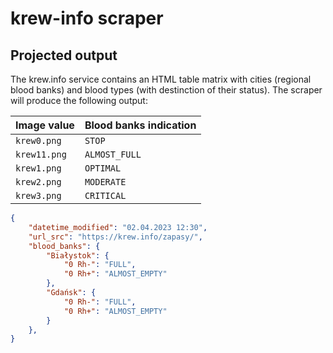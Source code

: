 # krew-info scraper

## Projected output

The krew.info service contains an HTML table matrix with cities (regional blood banks) and blood types (with destinction of their status). The scraper will produce the following output:

| Image value  | Blood banks indication |
| ------------ | ---------------------- | 
| `krew0.png`  | `STOP`                 |
| `krew11.png` | `ALMOST_FULL`          |
| `krew1.png`  | `OPTIMAL`              |
| `krew2.png`  | `MODERATE`             |
| `krew3.png`  | `CRITICAL`             |

```json
{
    "datetime_modified": "02.04.2023 12:30",
    "url_src": "https://krew.info/zapasy/",
    "blood_banks": { 
        "Białystok": {
            "0 Rh-": "FULL",
            "0 Rh+": "ALMOST_EMPTY"
        },
        "Gdańsk": {
            "0 Rh-": "FULL",
            "0 Rh+": "ALMOST_EMPTY"
        }
    },
}
```
